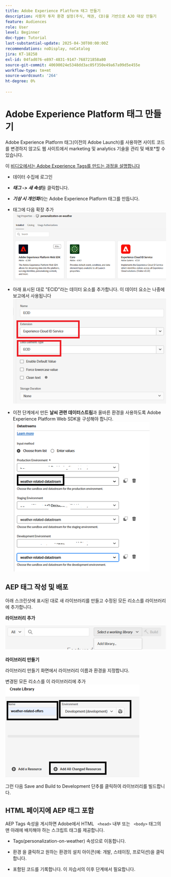 ```yaml
---
title: Adobe Experience Platform 태그 만들기
description: 사용자 투자 환경 설정(주식, 채권, CD)을 기반으로 AJO 대상 만들기
feature: Audiences
role: User
level: Beginner
doc-type: Tutorial
last-substantial-update: 2025-04-30T00:00:00Z
recommendations: noDisplay, noCatalog
jira: KT-18258
exl-id: 04fad076-e897-4831-9147-768721858a80
source-git-commit: 40690024e5348dd3ac05f350e49a67a99d5e455e
workflow-type: tm+mt
source-wordcount: '264'
ht-degree: 0%

---
```


# Adobe Experience Platform 태그 만들기

Adobe Experience Platform 태그(이전의 Adobe Launch)를 사용하면 사이트 코드를 변경하지 않고도 웹 사이트에서 marketing 및 analytics 기술을 관리 및 배포*할 수 있습니다.

이 [비디오에서는 Adobe Experience Tags를 만드는 과정을 설명합니다](https://experienceleague.adobe.com/en/playlists/experience-platform-get-started-with-tags)

- 데이터 수집에 로그인
- _**태그 -> 새 속성**_&#x200B;을 클릭합니다.

- _**기상 시 개인화**_&#x200B;라는 Adobe Experience Platform 태그를 만듭니다.

- 태그에 다음 확장 추가
  ![tags-extensions](assets/tags-extensions1.png)
- 아래 표시된 대로 &quot;ECID&quot;라는 데이터 요소를 추가합니다. 이 데이터 요소는 나중에 보고에서 사용됩니다
  ![ecid-data-element](assets/ecid-data-element.png)

- 이전 단계에서 만든 **날씨 관련 데이터스트림**과 올바른 환경을 사용하도록 Adobe Experience Platform Web SDK을 구성해야 합니다.
  ![web-sdk-configuration](assets/tags-extensions.png)



## AEP 태그 작성 및 배포


아래 스크린샷에 표시된 대로 새 라이브러리를 만들고 수정된 모든 리소스를 라이브러리에 추가합니다.

**라이브러리 추가**

![new-library](assets/tag-add-library.png)

**라이브러리 만들기**

라이브러리 만들기 화면에서 라이브러리 이름과 환경을 지정합니다.

변경된 모든 리소스를 이 라이브러리에 추가
![tag-library](assets/tag-build-library.png)

그런 다음 Save and Build to Development 단추를 클릭하여 라이브러리를 빌드합니다.

## HTML 페이지에 AEP 태그 포함

AEP Tags 속성을 게시하면 Adobe에서 HTML ``` <head>``` 내부 또는 ``` <body>``` 태그의 맨 아래에 배치해야 하는 스크립트 태그를 제공합니다.

- Tags(personalization-on-weather) 속성으로 이동합니다.

- 환경 을 클릭하고 원하는 환경의 설치 아이콘(예: 개발, 스테이징, 프로덕션)을 클릭합니다.

- 포함된 코드를 기록합니다. 이 자습서의 이후 단계에서 필요합니다.
